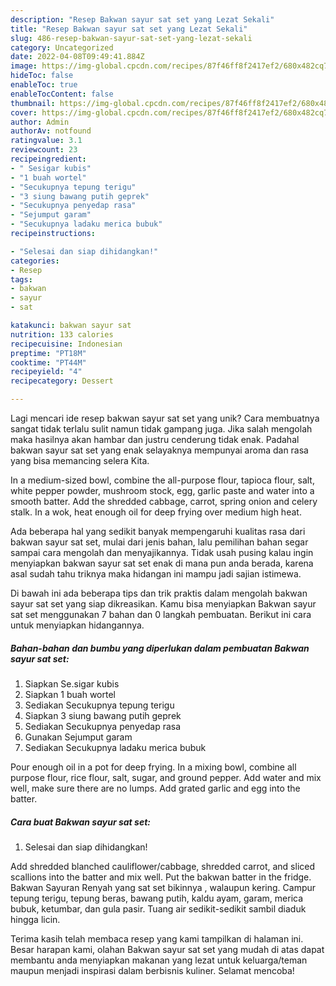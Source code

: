 ```yaml
---
description: "Resep Bakwan sayur sat set yang Lezat Sekali"
title: "Resep Bakwan sayur sat set yang Lezat Sekali"
slug: 486-resep-bakwan-sayur-sat-set-yang-lezat-sekali
category: Uncategorized
date: 2022-04-08T09:49:41.884Z
image: https://img-global.cpcdn.com/recipes/87f46ff8f2417ef2/680x482cq70/bakwan-sayur-sat-set-foto-resep-utama.jpg
hideToc: false
enableToc: true
enableTocContent: false
thumbnail: https://img-global.cpcdn.com/recipes/87f46ff8f2417ef2/680x482cq70/bakwan-sayur-sat-set-foto-resep-utama.jpg
cover: https://img-global.cpcdn.com/recipes/87f46ff8f2417ef2/680x482cq70/bakwan-sayur-sat-set-foto-resep-utama.jpg
author: Admin
authorAv: notfound
ratingvalue: 3.1
reviewcount: 23
recipeingredient:
- " Sesigar kubis"
- "1 buah wortel"
- "Secukupnya tepung terigu"
- "3 siung bawang putih geprek"
- "Secukupnya penyedap rasa"
- "Sejumput garam"
- "Secukupnya ladaku merica bubuk"
recipeinstructions:

- "Selesai dan siap dihidangkan!"
categories:
- Resep
tags:
- bakwan
- sayur
- sat

katakunci: bakwan sayur sat 
nutrition: 133 calories
recipecuisine: Indonesian
preptime: "PT18M"
cooktime: "PT44M"
recipeyield: "4"
recipecategory: Dessert

---
```





Lagi mencari ide resep bakwan sayur sat set yang unik? Cara membuatnya sangat tidak terlalu sulit namun tidak gampang juga. Jika salah mengolah maka hasilnya akan hambar dan justru cenderung tidak enak. Padahal bakwan sayur sat set yang enak selayaknya mempunyai aroma dan rasa yang bisa memancing selera Kita.





In a medium-sized bowl, combine the all-purpose flour, tapioca flour, salt, white pepper powder, mushroom stock, egg, garlic paste and water into a smooth batter. Add the shredded cabbage, carrot, spring onion and celery stalk. In a wok, heat enough oil for deep frying over medium high heat.

Ada beberapa hal yang sedikit banyak mempengaruhi kualitas rasa dari bakwan sayur sat set, mulai dari jenis bahan, lalu pemilihan bahan segar sampai cara mengolah dan menyajikannya. Tidak usah pusing kalau ingin menyiapkan bakwan sayur sat set enak di mana pun anda berada, karena asal sudah tahu triknya maka hidangan ini mampu jadi sajian istimewa.






Di bawah ini ada beberapa tips dan trik praktis dalam mengolah bakwan sayur sat set yang siap dikreasikan. Kamu bisa menyiapkan Bakwan sayur sat set menggunakan 7 bahan dan 0 langkah pembuatan. Berikut ini cara untuk menyiapkan hidangannya.

<!--inarticleads1-->

##### Bahan-bahan dan bumbu yang diperlukan dalam pembuatan Bakwan sayur sat set:

1. Siapkan  Se.sigar kubis
1. Siapkan 1 buah wortel
1. Sediakan Secukupnya tepung terigu
1. Siapkan 3 siung bawang putih geprek
1. Sediakan Secukupnya penyedap rasa
1. Gunakan Sejumput garam
1. Sediakan Secukupnya ladaku merica bubuk


Pour enough oil in a pot for deep frying. In a mixing bowl, combine all purpose flour, rice flour, salt, sugar, and ground pepper. Add water and mix well, make sure there are no lumps. Add grated garlic and egg into the batter. 

<!--inarticleads2-->

##### Cara buat Bakwan sayur sat set:


1. Selesai dan siap dihidangkan!

Add shredded blanched cauliflower/cabbage, shredded carrot, and sliced scallions into the batter and mix well. Put the bakwan batter in the fridge. Bakwan Sayuran Renyah yang sat set bikinnya , walaupun kering. Campur tepung terigu, tepung beras, bawang putih, kaldu ayam, garam, merica bubuk, ketumbar, dan gula pasir. Tuang air sedikit-sedikit sambil diaduk hingga licin. 

Terima kasih telah membaca resep yang kami tampilkan di halaman ini. Besar harapan kami, olahan Bakwan sayur sat set yang mudah di atas dapat membantu anda menyiapkan makanan yang lezat untuk keluarga/teman maupun menjadi inspirasi dalam berbisnis kuliner. Selamat mencoba!
